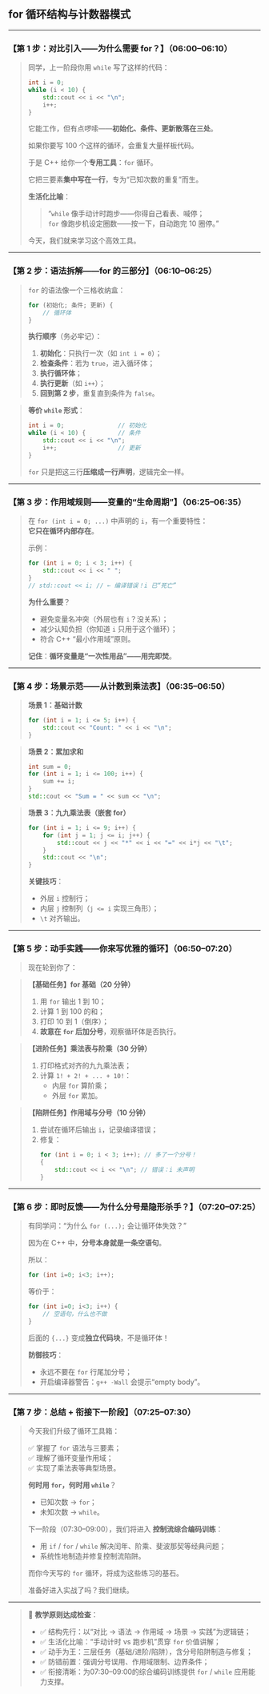 ## **for 循环结构与计数器模式**  

---

### 【第 1 步：对比引入——为什么需要 for？】（06:00–06:10）

> 同学，上一阶段你用 `while` 写了这样的代码：
> ```cpp
> int i = 0;
> while (i < 10) {
>     std::cout << i << "\n";
>     i++;
> }
> ```
>  
> 它能工作，但有点啰嗦——**初始化、条件、更新散落在三处**。  
>  
> 如果你要写 100 个这样的循环，会重复大量样板代码。  
>  
> 于是 C++ 给你一个**专用工具**：`for` 循环。  
>  
> 它把三要素**集中写在一行**，专为“已知次数的重复”而生。  
>  
> **生活化比喻**：  
> > “`while` 像手动计时跑步——你得自己看表、喊停；  
> > `for` 像跑步机设定圈数——按一下，自动跑完 10 圈停。”  
>  
> 今天，我们就来学习这个高效工具。

---

### 【第 2 步：语法拆解——for 的三部分】（06:10–06:25）

> `for` 的语法像一个三格收纳盒：
> ```cpp
> for (初始化; 条件; 更新) {
>     // 循环体
> }
> ```
>  
> **执行顺序**（务必牢记）：  
> 1. **初始化**：只执行一次（如 `int i = 0`）；  
> 2. **检查条件**：若为 `true`，进入循环体；  
> 3. **执行循环体**；  
> 4. **执行更新**（如 `i++`）；  
> 5. **回到第 2 步**，重复直到条件为 `false`。

> **等价 `while` 形式**：
> ```cpp
> int i = 0;               // 初始化
> while (i < 10) {         // 条件
>     std::cout << i << "\n";
>     i++;                 // 更新
> }
> ```
>  
> `for` 只是把这三行**压缩成一行声明**，逻辑完全一样。

---

### 【第 3 步：作用域规则——变量的“生命周期”】（06:25–06:35）

> 在 `for (int i = 0; ...)` 中声明的 `i`，有一个重要特性：  
> **它只在循环内部存在**。  
>  
> 示例：
> ```cpp
> for (int i = 0; i < 3; i++) {
>     std::cout << i << " ";
> }
> // std::cout << i; // ← 编译错误！i 已“死亡”
> ```
>  
> **为什么重要**？  
> - 避免变量名冲突（外层也有 `i`？没关系）；  
> - 减少认知负担（你知道 `i` 只用于这个循环）；  
> - 符合 C++ “最小作用域”原则。  
>  
> **记住**：**循环变量是“一次性用品”——用完即焚**。

---

### 【第 4 步：场景示范——从计数到乘法表】（06:35–06:50）

> **场景 1：基础计数**
> ```cpp
> for (int i = 1; i <= 5; i++) {
>     std::cout << "Count: " << i << "\n";
> }
> ```

> **场景 2：累加求和**
> ```cpp
> int sum = 0;
> for (int i = 1; i <= 100; i++) {
>     sum += i;
> }
> std::cout << "Sum = " << sum << "\n";
> ```

> **场景 3：九九乘法表（嵌套 for）**
> ```cpp
> for (int i = 1; i <= 9; i++) {
>     for (int j = 1; j <= i; j++) {
>         std::cout << j << "*" << i << "=" << i*j << "\t";
>     }
>     std::cout << "\n";
> }
> ```
>  
> **关键技巧**：  
> - 外层 `i` 控制行；  
> - 内层 `j` 控制列（`j <= i` 实现三角形）；  
> - `\t` 对齐输出。

---

### 【第 5 步：动手实践——你来写优雅的循环】（06:50–07:20）

> 现在轮到你了：

> **【基础任务】for 基础（20 分钟）**  
> 1. 用 `for` 输出 1 到 10；  
> 2. 计算 1 到 100 的和；  
> 3. 打印 10 到 1（倒序）；  
> 4. **故意在 `for` 后加分号**，观察循环体是否执行。

> **【进阶任务】乘法表与阶乘（30 分钟）**  
> 1. 打印格式对齐的九九乘法表；  
> 2. 计算 `1! + 2! + ... + 10!`：  
>    - 内层 `for` 算阶乘；  
>    - 外层 `for` 累加。

> **【陷阱任务】作用域与分号（10 分钟）**  
> 1. 尝试在循环后输出 `i`，记录编译错误；  
> 2. 修复：
>    ```cpp
>    for (int i = 0; i < 3; i++); // 多了一个分号！
>    {
>        std::cout << i << "\n"; // 错误：i 未声明
>    }
>    ```

---

### 【第 6 步：即时反馈——为什么分号是隐形杀手？】（07:20–07:25）

> 有同学问：“为什么 `for (...);` 会让循环体失效？”  
>  
> 因为在 C++ 中，**分号本身就是一条空语句**。  
>  
> 所以：
> ```cpp
> for (int i=0; i<3; i++);
> ```
> 等价于：
> ```cpp
> for (int i=0; i<3; i++) {
>     // 空语句，什么也不做
> }
> ```
> 后面的 `{...}` 变成**独立代码块**，不是循环体！  
>  
> **防御技巧**：  
> - 永远不要在 `for` 行尾加分号；  
> - 开启编译器警告：`g++ -Wall` 会提示“empty body”。

---

### 【第 7 步：总结 + 衔接下一阶段】（07:25–07:30）

> 今天我们升级了循环工具箱：  
>  
> ✅ 掌握了 `for` 语法与三要素；  
> ✅ 理解了循环变量作用域；  
> ✅ 实现了乘法表等典型场景。  
>  
> **何时用 `for`，何时用 `while`**？  
> - 已知次数 → `for`；  
> - 未知次数 → `while`。  
>  
> 下一阶段（07:30–09:00），我们将进入 **控制流综合编码训练**：  
> - 用 `if` / `for` / `while` 解决闰年、阶乘、斐波那契等经典问题；  
> - 系统性地制造并修复控制流陷阱。  
>  
> 而你今天写的 `for` 循环，将成为这些练习的基石。  
>  
> 准备好进入实战了吗？我们继续。

---

> 📌 **教学原则达成检查**：  
> - ✅ 结构先行：以“对比 → 语法 → 作用域 → 场景 → 实践”为逻辑链；  
> - ✅ 生活化比喻：“手动计时 vs 跑步机”贯穿 `for` 价值讲解；  
> - ✅ 动手为王：三层任务（基础/进阶/陷阱），含分号陷阱制造与修复；  
> - ✅ 防错前置：强调分号误用、作用域限制、边界条件；  
> - ✅ 衔接清晰：为07:30–09:00的综合编码训练提供 `for` / `while` 应用能力支撑。

